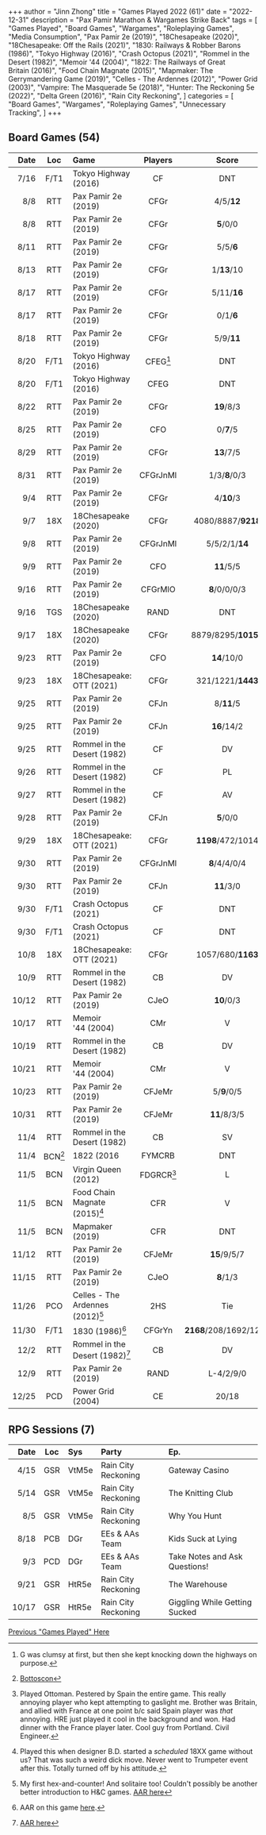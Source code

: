 +++ 
author = "Jinn Zhong" 
title = "Games Played 2022 (61)" 
date = "2022-12-31" 
description = "Pax Pamir Marathon & Wargames Strike Back" 
tags = [
    "Games Played",
    "Board Games",
    "Wargames",
    "Roleplaying Games",
    "Media Consumption",
    "Pax Pamir 2e (2019)",
    "18Chesapeake (2020)",
    "18Chesapeake: Off the Rails (2021)",
    "1830: Railways & Robber Barons (1986)",
    "Tokyo Highway (2016)",
    "Crash Octopus (2021)",
    "Rommel in the Desert (1982)",
    "Memoir '44 (2004)",
    "1822: The Railways of Great Britain (2016)",
    "Food Chain Magnate (2015)",
    "Mapmaker: The Gerrymandering Game (2019)",
    "Celles - The Ardennes (2012)",
    "Power Grid (2003)",
    "Vampire: The Masquerade 5e (2018)",
    "Hunter: The Reckoning 5e (2022)",
    "Delta Green (2016)",
    "Rain City Reckoning",
]
categories = [
    "Board Games",
    "Wargames",
    "Roleplaying Games",
    "Unnecessary Tracking",
]
+++
## Board Games (54)

| Date | Loc | Game | Players | Score |
| ---: | :---: | :--- | :---: | :---: |
|7/16| F/T1 | Tokyo Highway (2016) | CF | DNT |
| 8/8 | RTT | Pax Pamir 2e (2019) | CFGr | 4/5/**12** |
| 8/8 | RTT | Pax Pamir 2e (2019) | CFGr | **5**/0/0 |
| 8/11 | RTT | Pax Pamir 2e (2019) | CFGr | 5/5/**6** |
| 8/13 | RTT | Pax Pamir 2e (2019) | CFGr | 1/**13**/10 |
| 8/17 | RTT | Pax Pamir 2e (2019) | CFGr | 5/11/**16** |
| 8/17 | RTT | Pax Pamir 2e (2019) | CFGr | 0/1/**6** |
| 8/18 | RTT | Pax Pamir 2e (2019) | CFGr | 5/9/**11** |
|8/20| F/T1 | Tokyo Highway (2016) | CFEG[^2] | DNT |
|8/20| F/T1 | Tokyo Highway (2016) | CFEG | DNT |
| 8/22 | RTT | Pax Pamir 2e (2019) | CFGr | **19**/8/3 |
| 8/25 | RTT | Pax Pamir 2e (2019) | CFO | 0/**7**/5 |
| 8/29 | RTT | Pax Pamir 2e (2019) | CFGr | **13**/7/5 |
| 8/31 | RTT | Pax Pamir 2e (2019) | CFGrJnMl | 1/3/**8**/0/3 |
| 9/4 | RTT | Pax Pamir 2e (2019) | CFGr | 4/**10**/3 |
| 9/7 | 18X | 18Chesapeake (2020) | CFGr | 4080/8887/**9218** |
| 9/8 | RTT | Pax Pamir 2e (2019) | CFGrJnMl | 5/5/2/1/**14** |
| 9/9 | RTT | Pax Pamir 2e (2019) | CFO | **11**/5/5 |
| 9/16 | RTT | Pax Pamir 2e (2019) | CFGrMlO | **8**/0/0/0/3 |
| 9/16 | TGS | 18Chesapeake (2020) | RAND | DNT |
| 9/17 | 18X | 18Chesapeake (2020) | CFGr | 8879/8295/**10154** |
| 9/23 | RTT | Pax Pamir 2e (2019) | CFO | **14**/10/0 |
| 9/23 | 18X | 18Chesapeake: OTT (2021) | CFGr | 321/1221/**1443** |
| 9/25 | RTT | Pax Pamir 2e (2019) | CFJn | 8/**11**/5 |
| 9/25 | RTT | Pax Pamir 2e (2019) | CFJn | **16**/14/2 |
| 9/25 | RTT | Rommel in the Desert (1982) | CF | DV |
| 9/26 | RTT | Rommel in the Desert (1982) | CF | PL |
| 9/27 | RTT | Rommel in the Desert (1982) | CF | AV |
| 9/28 | RTT | Pax Pamir 2e (2019) | CFJn | **5**/0/0 |
| 9/29 | 18X | 18Chesapeake: OTT (2021) | CFGr | **1198**/472/1014 |
| 9/30 | RTT | Pax Pamir 2e (2019) | CFGrJnMl | **8**/4/4/0/4 |
| 9/30 | RTT | Pax Pamir 2e (2019) | CFJn | **11**/3/0 |
| 9/30 | F/T1 | Crash Octopus (2021) | CF | DNT |
| 9/30 | F/T1 | Crash Octopus (2021) | CF | DNT |
| 10/8 | 18X | 18Chesapeake: OTT (2021) | CFGr | 1057/680/**1163** |
| 10/9 | RTT | Rommel in the Desert (1982) | CB | DV |
| 10/12 | RTT | Pax Pamir 2e (2019) | CJeO | **10**/0/3 |
| 10/17 | RTT | Memoir '44 (2004) | CMr | V |
| 10/19 | RTT | Rommel in the Desert (1982) | CB | DV |
| 10/21 | RTT | Memoir '44 (2004) | CMr | V |
| 10/23 | RTT | Pax Pamir 2e (2019) | CFJeMr | 5/**9**/0/5 |
| 10/31 | RTT | Pax Pamir 2e (2019) | CFJeMr | **11**/8/3/5 |
| 11/4 | RTT | Rommel in the Desert (1982) | CB | SV |
| 11/4 | BCN[^3] | 1822 (2016 | FYMCRB | DNT |
| 11/5 | BCN | Virgin Queen (2012) | FDGRCR[^4] | L |
| 11/5 | BCN | Food Chain Magnate (2015)[^5] | CFR | V |
|11/5 | BCN | Mapmaker (2019) | CFR | DNT |
| 11/12 | RTT | Pax Pamir 2e (2019) | CFJeMr | **15**/9/5/7 |
| 11/15 | RTT | Pax Pamir 2e (2019) | CJeO | **8**/1/3 |
| 11/26 | PCO | Celles - The Ardennes (2012)[^6] | 2HS | Tie |
| 11/30 | F/T1 | 1830 (1986)[^1] | CFGrYn | **2168**/208/1692/1237 |
| 12/2 | RTT | Rommel in the Desert (1982)[^7] | CB | DV |
| 12/9 | RTT | Pax Pamir 2e (2019) | RAND | L-4/2/9/0 |
| 12/25 | PCD | Power Grid (2004) | CE | 20/18 |

## RPG Sessions (7)

| Date | Loc | Sys | Party | Ep. |
| ---: | :---: | :--- | :--- |:--- |
| 4/15 | GSR | VtM5e | Rain City Reckoning | Gateway Casino |
| 5/14 | GSR | VtM5e | Rain City Reckoning | The Knitting Club |
| 8/5 | GSR | VtM5e | Rain City Reckoning | Why You Hunt |
| 8/18 | PCB | DGr | EEs & AAs Team | Kids Suck at Lying |
| 9/3 | PCD | DGr | EEs & AAs Team | Take Notes and Ask Questions! |
| 9/21 | GSR | HtR5e | Rain City Reckoning | The Warehouse |
| 10/17 | GSR | HtR5e | Rain City Reckoning | Giggling While Getting Sucked |

[Previous "Games Played" Here](https://journal.jinnzhong.com/tags/games-played/)

[^1]: AAR on this game [here](https://journal.jinnzhong.com/tags/1830-railways-robber-barons-1986/).
[^2]: G was clumsy at first, but then she kept knocking down the highways on purpose.
[^3]: [Bottoscon](https://sites.google.com/site/bottoscon/home)
[^4]: Played Ottoman. Pestered by Spain the entire game. This really annoying player who kept attempting to gaslight me. Brother was Britain, and allied with France at one point b/c said Spain player was _that_ annoying. HRE just played it cool in the background and won. Had dinner with the France player later. Cool guy from Portland. Civil Engineer.
[^5]: Played this when designer B.D. started a _scheduled_ 18XX game without us? That was such a weird dick move. Never went to Trumpeter event after this. Totally turned off by his attitude.
[^6]: My first hex-and-counter! And solitaire too! Couldn't possibly be another better introduction to H&C games. [AAR here](https://journal.jinnzhong.com/aar-celles-the-ardennes-2012-g01/)
[^7]: [AAR here](https://journal.jinnzhong.com/encirclement-via-jalo-oasis/)
